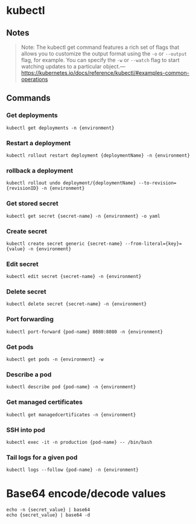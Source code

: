 # kubectl
## Notes
> Note: The kubectl get command features a rich set of flags that allows you to customize the output format using the `-o` or `--output` flag, for example. You can specify the `-w` or `--watch` flag to start watching updates to a particular object.—https://kubernetes.io/docs/reference/kubectl/#examples-common-operations
## Commands
### Get deployments
`kubectl get deployments -n {environment}`

### Restart a deployment
`kubectl rollout restart deployment {deploymentName} -n {environment}`

### rollback a deployment
`kubectl rollout undo deployment/{deploymentName} --to-revision={revisionID} -n {environment}`

### Get stored secret
`kubectl get secret {secret-name} -n {environment} -o yaml`

### Create secret
`kubectl create secret generic {secret-name} --from-literal={key}={value} -n {environment}`

### Edit secret
`kubectl edit secret {secret-name} -n {environment}`

### Delete secret
`kubectl delete secret {secret-name} -n {environment}`

### Port forwarding
`kubectl port-forward {pod-name} 8080:8080 -n {environment}`

### Get pods
`kubectl get pods -n {environment} -w`

### Describe a pod
`kubectl describe pod {pod-name} -n {environment}`

### Get managed certificates
`kubectl get managedcertificates -n {environment}`

### SSH into pod
`kubectl exec -it -n production {pod-name} -- /bin/bash`

### Tail logs for a given pod
`kubectl logs --follow {pod-name} -n {environment}`

# Base64 encode/decode values
```
echo -n {secret_value} | base64
echo {secret_value} | base64 -d
```
